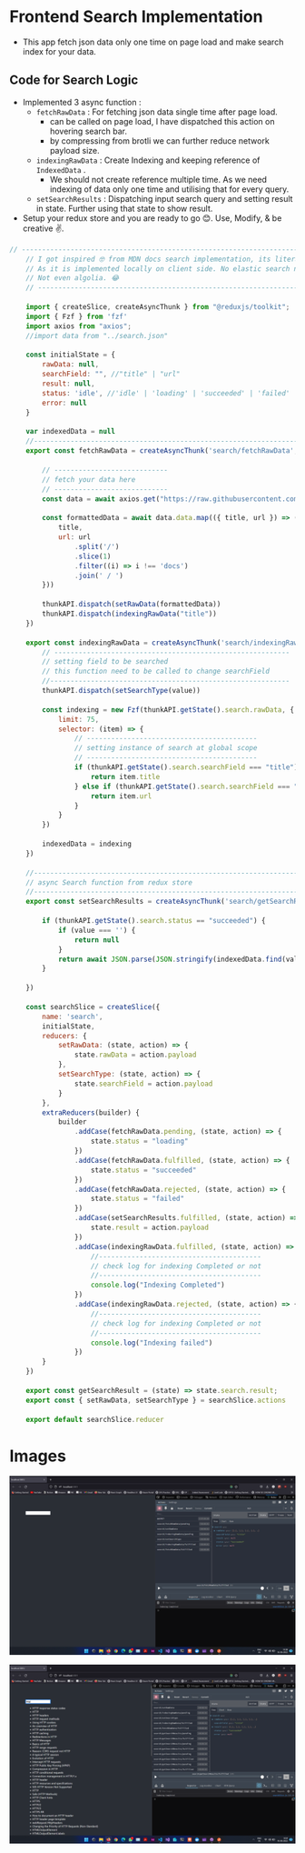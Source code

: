 # **Frontend Search Implementation**

- This app fetch json data only one time on page load and make search index for your data.

## **Code for Search Logic**

- Implemented 3 async function :
    - `fetchRawData`  : For fetching json data single time after page load.
        - can be called on page load, I have dispatched this action on hovering search bar.
        - by compressing from brotli we can further reduce network payload size.
    - `indexingRawData` : Create Indexing and keeping reference of `IndexedData` .
        - We should not create reference multiple time. As we need indexing of data only one time and utilising that for every query.
    - `setSearchResults` : Dispatching input search query and setting result in state. Further using that state to show result.
- Setup your redux store and you are ready to go 😊. Use, Modify, & be creative ✌️.

```jsx
// -------------------------------------------------------------------------------
    // I got inspired 🤓 from MDN docs search implementation, its literally unique ❤️,
    // As it is implemented locally on client side. No elastic search nothing.
    // Not even algolia. 😂
    // -------------------------------------------------------------------------------

    import { createSlice, createAsyncThunk } from "@reduxjs/toolkit";
    import { Fzf } from 'fzf'
    import axios from "axios";
    //import data from "../search.json"

    const initialState = {
        rawData: null,
        searchField: "", //"title" | "url"
        result: null,
        status: 'idle', //'idle' | 'loading' | 'succeeded' | 'failed'
        error: null
    }

    var indexedData = null
    //------------------------------------------------------------------------------
    export const fetchRawData = createAsyncThunk('search/fetchRawData', async (_, thunkAPI) => {

        // ----------------------------
        // fetch your data here
        // ----------------------------
        const data = await axios.get("https://raw.githubusercontent.com/akash-aman/json/main/search.json");

        const formattedData = await data.data.map(({ title, url }) => ({
            title,
            url: url
                .split('/')
                .slice(1)
                .filter((i) => i !== 'docs')
                .join(' / ')
        }))

        thunkAPI.dispatch(setRawData(formattedData))
        thunkAPI.dispatch(indexingRawData("title"))
    })

    export const indexingRawData = createAsyncThunk('search/indexingRawData', async (value, thunkAPI) => {
        // ----------------------------------------------------------
        // setting field to be searched
        // this function need to be called to change searchField
        //-----------------------------------------------------------
        thunkAPI.dispatch(setSearchType(value))

        const indexing = new Fzf(thunkAPI.getState().search.rawData, {
            limit: 75,
            selector: (item) => {
                // ------------------------------------------
                // setting instance of search at global scope
                // ------------------------------------------
                if (thunkAPI.getState().search.searchField === "title") {
                    return item.title
                } else if (thunkAPI.getState().search.searchField === "url") {
                    return item.url
                }
            }
        })

        indexedData = indexing
    })

    //------------------------------------------------------------------------------
    // async Search function from redux store
    //------------------------------------------------------------------------------
    export const setSearchResults = createAsyncThunk('search/getSearchResults', async (value, thunkAPI) => {

        if (thunkAPI.getState().search.status == "succeeded") {
            if (value === '') {
                return null
            }
            return await JSON.parse(JSON.stringify(indexedData.find(value)))
        }

    })

    const searchSlice = createSlice({
        name: 'search',
        initialState,
        reducers: {
            setRawData: (state, action) => {
                state.rawData = action.payload
            },
            setSearchType: (state, action) => {
                state.searchField = action.payload
            }
        },
        extraReducers(builder) {
            builder
                .addCase(fetchRawData.pending, (state, action) => {
                    state.status = "loading"
                })
                .addCase(fetchRawData.fulfilled, (state, action) => {
                    state.status = "succeeded"
                })
                .addCase(fetchRawData.rejected, (state, action) => {
                    state.status = "failed"
                })
                .addCase(setSearchResults.fulfilled, (state, action) => {
                    state.result = action.payload
                })
                .addCase(indexingRawData.fulfilled, (state, action) => {
                    //----------------------------------------
                    // check log for indexing Completed or not
                    //----------------------------------------
                    console.log("Indexing Completed")
                })
                .addCase(indexingRawData.rejected, (state, action) => {
                    //----------------------------------------
                    // check log for indexing Completed or not
                    //----------------------------------------
                    console.log("Indexing failed")
                })
        }
    })

    export const getSearchResult = (state) => state.search.result;
    export const { setRawData, setSearchType } = searchSlice.actions

    export default searchSlice.reducer
```

# Images

![Untitled](https://raw.githubusercontent.com/akash-aman/frontend_search/main/images/search_1.png)

![Untitled](https://raw.githubusercontent.com/akash-aman/frontend_search/main/images/search_2.png)
